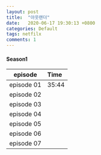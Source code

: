 ```yaml
---
layout: post
title:  "아웃랜더"
date:   2020-06-17 19:30:13 +0800
categories: Default
tags: netfilx
comments: 1
---
```



#### Season1

| episode | Time | 
| :-------------: | :----------------------- |
| episode 01 | 35:44 
| episode 02 | 
| episode 03 | 
| episode 04 | 
| episode 05 | 
| episode 06 | 
| episode 07 | 


